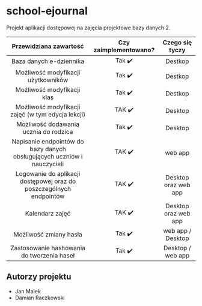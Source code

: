 # school-ejournal
Projekt aplikacji dostępowej na zajęcia projektowe bazy danych 2. 

| Przewidziana zawartość         |  Czy zaimplementowano? | Czego się tyczy |
|:------------------------------:|:----------------------:|:----------------:|
| Baza danych e-dziennika               |  Tak  ✔️    | Destkop |
| Możliwość modyfikacji użytkowników    |  Tak  ✔️    | Destkop |
| Możliwość modyfikacji klas            |  Tak  ✔️    | Destkop |
| Możliwość modyfikacji zajęć (w tym edycja lekcji)| TAK ✔️| Desktop |
| Możliwość dodawania ucznia do rodzica |  Tak  ✔️    | Desktop |
| Napisanie endpointów do bazy danych obsługujących uczniów i nauczycieli   |   TAK  ✔️   | web app |
| Logowanie do aplikacji dostępowej oraz do poszczególnych endpointów |TAK ✔️|Desktop oraz web app |
| Kalendarz zajęć  |TAK ✔️  | Desktop oraz web app |
| Możliwość zmiany hasła |  Tak ✔️ | web app / Desktop |
| Zastosowanie hashowania do tworzenia haseł | Tak ✔️ | Desktop / web app|
## Autorzy projektu
- Jan Malek
- Damian Raczkowski

